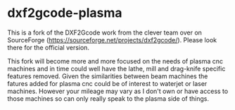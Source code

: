 # dxf2gcode-plasma
This is a fork of the DXF2Gcode work from the clever team over on SourceForge (https://sourceforge.net/projects/dxf2gcode/).
Please look there for the official version.

This fork will become more and more focused on the needs of plasma cnc machines and in time could well have the lathe, mill and drag-knife specific features removed.
Given the similarities between beam machines the fatures added for plasma cnc could be of interest to waterjet or laser machines.  However your mileage may vary as I don't own or have access to those machines so can only really speak to the plasma side of things.
